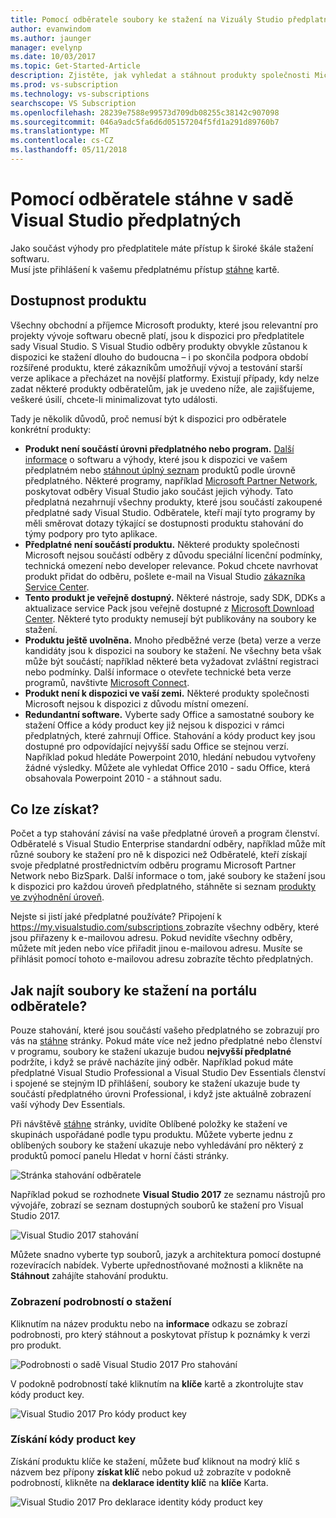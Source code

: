```yaml
---
title: Pomocí odběratele soubory ke stažení na Vizuály Studio předplatná | Microsoft Docs
author: evanwindom
ms.author: jaunger
manager: evelynp
ms.date: 10/03/2017
ms.topic: Get-Started-Article
description: Zjistěte, jak vyhledat a stáhnout produkty společnosti Microsoft, které jsou součástí vašeho předplatného sady Visual Studio.
ms.prod: vs-subscription
ms.technology: vs-subscriptions
searchscope: VS Subscription
ms.openlocfilehash: 28239e7588e99573d709db08255c38142c907098
ms.sourcegitcommit: 046a9adc5fa6d6d05157204f5fd1a291d89760b7
ms.translationtype: MT
ms.contentlocale: cs-CZ
ms.lasthandoff: 05/11/2018
---
```

# <a name="using-subscriber-downloads-in-visual-studio-subscriptions"></a>Pomocí odběratele stáhne v sadě Visual Studio předplatných
Jako součást výhody pro předplatitele máte přístup k široké škále stažení softwaru.  
Musí jste přihlášení k vašemu předplatnému přístup [stáhne](https://my.visualstudio.com/downloads?wt.mc_id=o~msft~docs) kartě. 

## <a name="product-availability"></a>Dostupnost produktu
Všechny obchodní a příjemce Microsoft produkty, které jsou relevantní pro projekty vývoje softwaru obecně platí, jsou k dispozici pro předplatitele sady Visual Studio. S Visual Studio odběry produkty obvykle zůstanou k dispozici ke stažení dlouho do budoucna – i po skončila podpora období rozšířené produktu, které zákazníkům umožňují vývoj a testování starší verze aplikace a přecházet na novější platformy. Existují případy, kdy nelze zadat některé produkty odběratelům, jak je uvedeno níže, ale zajišťujeme, veškeré úsilí, chcete-li minimalizovat tyto události.

Tady je několik důvodů, proč nemusí být k dispozici pro odběratele konkrétní produkty:

- **Produkt není součástí úrovni předplatného nebo program.** [Další informace](https://www.visualstudio.com/vs/pricing/) o softwaru a výhody, které jsou k dispozici ve vašem předplatném nebo [stáhnout úplný seznam](https://download.microsoft.com/download/1/5/4/15454442-CF17-47B9-A65D-DF84EF88511B/Products_by_Benefit_Level.xlsx) produktů podle úrovně předplatného. Některé programy, například [Microsoft Partner Network](https://partner.microsoft.com/), poskytovat odběry Visual Studio jako součást jejich výhody.  Tato předplatná nezahrnují všechny produkty, které jsou součástí zakoupené předplatné sady Visual Studio. Odběratele, kteří mají tyto programy by měli směrovat dotazy týkající se dostupnosti produktu stahování do týmy podpory pro tyto aplikace.
- **Předplatné není součástí produktu.** Některé produkty společnosti Microsoft nejsou součástí odběry z důvodu speciální licenční podmínky, technická omezení nebo developer relevance. Pokud chcete navrhovat produkt přidat do odběru, pošlete e-mail na Visual Studio [zákazníka Service Center](https://www.visualstudio.com/subscriptions/support/).
- **Tento produkt je veřejně dostupný.** Některé nástroje, sady SDK, DDKs a aktualizace service Pack jsou veřejně dostupné z [Microsoft Download Center](https://www.microsoft.com/download). Některé tyto produkty nemusejí být publikovány na soubory ke stažení.
- **Produktu ještě uvolněna.**  Mnoho předběžné verze (beta) verze a verze kandidáty jsou k dispozici na soubory ke stažení. Ne všechny beta však může být součástí; například některé beta vyžadovat zvláštní registraci nebo podmínky. Další informace o otevřete technické beta verze programů, navštivte [Microsoft Connect](http://connect.microsoft.com/).
- **Produkt není k dispozici ve vaší zemi.** Některé produkty společnosti Microsoft nejsou k dispozici z důvodu místní omezení.
- **Redundantní software.** Vyberte sady Office a samostatné soubory ke stažení Office a kódy product key již nejsou k dispozici v rámci předplatných, které zahrnují Office. Stahování a kódy product key jsou dostupné pro odpovídající nejvyšší sadu Office se stejnou verzí.  Například pokud hledáte Powerpoint 2010, hledání nebudou vytvořeny žádné výsledky.  Můžete ale vyhledat Office 2010 - sadu Office, která obsahovala Powerpoint 2010 - a stáhnout sadu.  

## <a name="what-do-i-get"></a>Co lze získat?
Počet a typ stahování závisí na vaše předplatné úroveň a program členství.  Odběratelé s Visual Studio Enterprise standardní odběry, například může mít různé soubory ke stažení pro ně k dispozici než Odběratelé, kteří získají svoje předplatné prostřednictvím odběru programu Microsoft Partner Network nebo BizSpark.  Další informace o tom, jaké soubory ke stažení jsou k dispozici pro každou úroveň předplatného, stáhněte si seznam [produkty ve zvýhodnění úroveň](https://download.microsoft.com/download/1/5/4/15454442-CF17-47B9-A65D-DF84EF88511B/Products_by_Benefit_Level.xlsx).

Nejste si jistí jaké předplatné používáte?  Připojení k [ https://my.visualstudio.com/subscriptions ](https://my.visualstudio.com/subscriptions?wt.mc_id=o~msft~docs) zobrazíte všechny odběry, které jsou přiřazeny k e-mailovou adresu. Pokud nevidíte všechny odběry, můžete mít jeden nebo více přiřadit jinou e-mailovou adresu.  Musíte se přihlásit pomocí tohoto e-mailovou adresu zobrazíte těchto předplatných. 

## <a name="how-do-i-find-downloads-in-the-subscriber-portal"></a>Jak najít soubory ke stažení na portálu odběratele? 
Pouze stahování, které jsou součástí vašeho předplatného se zobrazují pro vás na [stáhne](https://my.visualstudio.com/downloads/featured) stránky.  Pokud máte více než jedno předplatné nebo členství v programu, soubory ke stažení ukazuje budou **nejvyšší předplatné** podržíte, i když se právě nacházíte jiný odběr.  Například pokud máte předplatné Visual Studio Professional a Visual Studio Dev Essentials členství i spojené se stejným ID přihlášení, soubory ke stažení ukazuje bude ty součástí předplatného úrovni Professional, i když jste aktuálně zobrazení vaší výhody Dev Essentials.  

Při návštěvě [stáhne](https://my.visualstudio.com/downloads/featured?wt.mc_id=o~msft~docs) stránky, uvidíte Oblíbené položky ke stažení ve skupinách uspořádané podle typu produktu.  Můžete vyberte jednu z oblíbených soubory ke stažení ukazuje nebo vyhledávání pro některý z produktů pomocí panelu Hledat v horní části stránky. 

![Stránka stahování odběratele](_img\subscriber-downloads\subscriber-downloads-resized.png)

Například pokud se rozhodnete **Visual Studio 2017** ze seznamu nástrojů pro vývojáře, zobrazí se seznam dostupných souborů ke stažení pro Visual Studio 2017. 

![Visual Studio 2017 stahování](_img\subscriber-downloads\vs2017-new-UI.png)

Můžete snadno vyberte typ souborů, jazyk a architektura pomocí dostupné rozevíracích nabídek. Vyberte upřednostňované možnosti a klikněte na **Stáhnout** zahájíte stahování produktu. 

### <a name="displaying-download-details"></a>Zobrazení podrobností o stažení
Kliknutím na název produktu nebo na **informace** odkazu se zobrazí podrobnosti, pro který stáhnout a poskytovat přístup k poznámky k verzi pro produkt.  

![Podrobnosti o sadě Visual Studio 2017 Pro stahování](_img\subscriber-downloads\vs2017-pro-details.png) 

V podokně podrobností také kliknutím na **klíče** kartě a zkontrolujte stav kódy product key. 

![Visual Studio 2017 Pro kódy product key](_img\subscriber-downloads\vs2017-pro-keys.png) 

### <a name="obtaining-product-keys"></a>Získání kódy product key
Získání produktu klíče ke stažení, můžete buď kliknout na modrý klíč s názvem bez přípony **získat klíč** nebo pokud už zobrazíte v podokně podrobností, klikněte na **deklarace identity klíč** na **klíče** Karta.  

![Visual Studio 2017 Pro deklarace identity kódy product key](_img\subscriber-downloads\vs2017-pro-claim-keys.png) 
